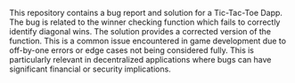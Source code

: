 This repository contains a bug report and solution for a Tic-Tac-Toe Dapp. The bug is related to the winner checking function which fails to correctly identify diagonal wins.  The solution provides a corrected version of the function.  This is a common issue encountered in game development due to off-by-one errors or edge cases not being considered fully. This is particularly relevant in decentralized applications where bugs can have significant financial or security implications.